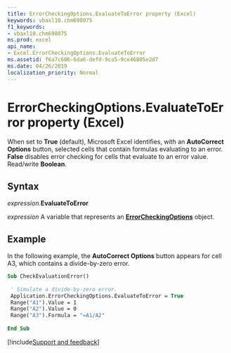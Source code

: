 ```yaml
---
title: ErrorCheckingOptions.EvaluateToError property (Excel)
keywords: vbaxl10.chm698075
f1_keywords:
- vbaxl10.chm698075
ms.prod: excel
api_name:
- Excel.ErrorCheckingOptions.EvaluateToError
ms.assetid: f6a7c606-6da6-defd-9ca5-9ce46805e2d7
ms.date: 04/26/2019
localization_priority: Normal
---
```



# ErrorCheckingOptions.EvaluateToError property (Excel)

When set to **True** (default), Microsoft Excel identifies, with an **AutoCorrect Options** button, selected cells that contain formulas evaluating to an error. **False** disables error checking for cells that evaluate to an error value. Read/write **Boolean**.


## Syntax

_expression_.**EvaluateToError**

_expression_ A variable that represents an **[ErrorCheckingOptions](Excel.ErrorCheckingOptions.md)** object.


## Example

In the following example, the **AutoCorrect Options** button appears for cell A3, which contains a divide-by-zero error.

```vb
Sub CheckEvaluationError() 
 
 ' Simulate a divide-by-zero error. 
 Application.ErrorCheckingOptions.EvaluateToError = True 
 Range("A1").Value = 1 
 Range("A2").Value = 0 
 Range("A3").Formula = "=A1/A2" 
 
End Sub
```




[!include[Support and feedback](~/includes/feedback-boilerplate.md)]